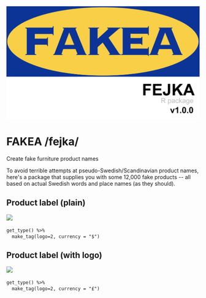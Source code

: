 <img src="https://raw.githubusercontent.com/borstell/fakea/master/fakea_package.png" width="600">

# FAKEA /fejka/
Create fake furniture product names

To avoid terrible attempts at pseudo-Swedish/Scandinavian product names, here's a package that supplies you with some 12,000 fake products -- all based on actual Swedish words and place names (as they should).

## Product label (plain)
![](https://github.com/borstell/fakea/fakea_products/fakea_ojämn.png)

```
get_type() %>%
  make_tag(logo=2, currency = "$")
```

## Product label (with logo)
![](https://github.com/borstell/fakea/fakea_products/fakea_mångfald.png)

```
get_type() %>%
  make_tag(logo=2, currency = "£")
```
